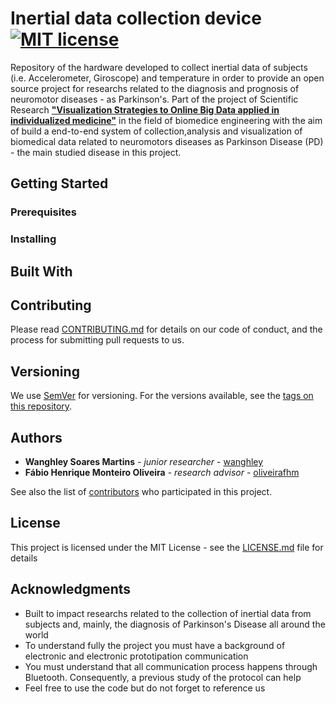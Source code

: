 # Inertial data collection device<br>[![MIT license](https://img.shields.io/badge/License-MIT-blue.svg)](https://lbesson.mit-license.org/)<br>

Repository of the hardware developed to collect inertial data of subjects (i.e. Accelerometer, Giroscope) and temperature in order to provide an open source project for researchs related to the diagnosis and prognosis of neuromotor diseases - as Parkinson's. Part of the project of Scientific Research [**"Visualization Strategies to Online Big Data applied in individualized medicine"**](https://github.com/Wanghley/PIBIC-Strategies-Data-Visualization-Medicine) in the field of biomedice engineering with the aim of build a end-to-end system of collection,analysis and visualization of biomedical data related to neuromotors diseases as Parkinson Disease (PD) - the main studied disease in this project.

## Getting Started



### Prerequisites



### Installing



## Built With


## Contributing

Please read [CONTRIBUTING.md](https://gist.github.com/Wanghley/8d237a5e568b4e3149c0166dd010e375) for details on our code of conduct, and the process for submitting pull requests to us.

## Versioning

We use [SemVer](http://semver.org/) for versioning. For the versions available, see the [tags on this repository](https://github.com/your/project/tags). 

## Authors

* **Wanghley Soares Martins** - *junior researcher* - [wanghley](https://github.com/wanghley)
* **Fábio Henrique Monteiro Oliveira** - *research advisor* - [oliveirafhm](https://github.com/oliveirafhm)

See also the list of [contributors](https://github.com/Wanghley/PIBIC-Strategies-Data-Visualization-Medicine/contributors) who participated in this project.

## License

This project is licensed under the MIT License - see the [LICENSE.md](LICENSE.md) file for details

## Acknowledgments

* Built to impact researchs related to the collection of inertial data from subjects and, mainly, the diagnosis of Parkinson's Disease all around the world
* To understand fully the project you must have a background of electronic and electronic prototipation communication
* You must understand that all communication process happens through Bluetooth. Consequently, a previous study of the protocol can help
* Feel free to use the code but do not forget to reference us

